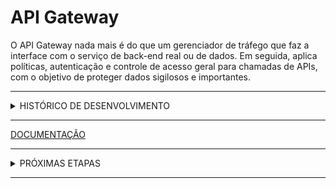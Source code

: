 # API Gateway

O API Gateway nada mais é do que um gerenciador de tráfego que faz a interface com o serviço de back-end real ou de dados.  Em seguida, aplica políticas, autenticação e controle de acesso geral para chamadas de APIs, com o objetivo de proteger dados sigilosos e importantes.

<hr>

<details><summary>HISTÓRICO DE DESENVOLVIMENTO</summary>

<details><summary>26/05/2023 - Estudo das Tecnologias</summary>

- Estudo do TypeScript
- Estudo do TypeORM
- Configuração do Ngrok para testes de requisição
- Configuração do Debug, para agilizar o processo de desenvolvimento
- Iniciando registro de logs
- Configurações do framework para uso geral tanto da API Gateway quando das demais API Services
  - container separado database "postgres'
  - container API Gateway
  - teste de consultas no database: create, read.
  - teste de relações

</details>


<details><summary>05/06/2023 - Estudo do Docker</summary>

- Configuração do docker-compose
  - utilizando network para comunicar api com database
- Testes de comunicação, manutenção da API e do Database  

</details>

<details><summary>06/06/2023 - Definindo a Estrutura de Desenvolvimento</summary>

- Definindo a estrutura
- Configurando um Banco de Dados online para iniciar os testes da estrutura
- Definido a estrutura de API Gateway com os Serviços
- Definido o endpoint principal para o FrontEnd
  - Exemplo de endpoint: <https://terceirogestor/api/{service}>, com os dados no corpo da requisição, pode usar por exemplo o "AXIOS" para fazer esta requisição:

    ```javascript
    const data = {
      nome: 'Exemplo',
      idade: 25,
      email: 'exemplo@example.com'
    };
    
    axios.post(ENDPOINT + '{service}', data, {
      headers: {
        'Content-Type': 'application/json',
        'Authorization': 'Bearer <token>'
      }
    }).then(response => {
      console.log(response.data);
    }).catch(error => {
      console.error(error);
    });
    ```

  - Com esse endpoint o API Gateway consegue enter o serviço que está sendo requisitado, e por meio da rota depois de fazer a autenticação e verificar a autorização faz outra requisição para o serviço e essim retorna a resposta.

</details>

<details><summary>10/06/2023 - API Gateway - Register</summary>

- Serviço de resgitro
- Definido endpoint principal
- Registro de Log
- Registro de Login

    ```typescript
      import fetch from 'node-fetch';

      await fetch('https://apigateway-production.up.railway.app/api', {
                method: 'POST',
                headers: {
                  'Content-Type': 'application/json',
                  'Authorization': 'Bearer <token>'
                },
                body: JSON.stringify({
                  name: "name",
                  email:"email",
                  password:"password",
                  id: "uuid", //390e2296-7500-4f2f-83b2-bbf99e2308f8
                  firebase_uid: "firebase_uid" // PpSrODvJ2HVV7WRZuMaUMYOnaSN2
                })
            }
          );
    ```

- Para realizar o teste de comunicação com a API Gateway foi criado uma rota 'main' para testar todos os metodos e as respostas para verficiar se a API está recebendo o 'Authorization','body', 'params'.
- Para realizar os teste acesse o link abaixo

</details>

</details>

<hr>

[DOCUMENTAÇÃO](doc/document.md)
<hr>

<details><summary>PRÓXIMAS ETAPAS</summary>

- Finalizar o REGISTER
  - Autenticação via Google
  - Verificação de email
  - Update password

</details>

<hr>